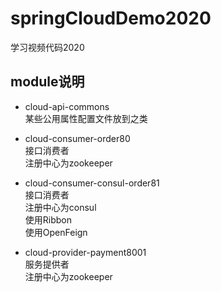 # springCloudDemo2020
学习视频代码2020

## module说明
- cloud-api-commons  
    某些公用属性配置文件放到之类
    
- cloud-consumer-order80  
    接口消费者  
    注册中心为zookeeper
    
- cloud-consumer-consul-order81  
    接口消费者  
    注册中心为consul  
    使用Ribbon  
    使用OpenFeign
 
- cloud-provider-payment8001  
    服务提供者  
    注册中心为zookeeper
